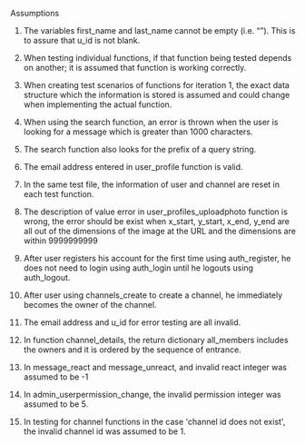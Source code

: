 Assumptions

1)  The variables first_name and last_name cannot be empty (i.e. “”). This is to assure that u_id is not blank.

2)  When testing individual functions, if that function being tested depends on another; it is assumed that function is working correctly.

3)  When creating test scenarios of functions for iteration 1, the exact data structure which the information is stored is assumed and could change when implementing the actual function.

4)  When using the search function, an error is thrown when the user is looking for a message which is greater than 1000 characters.

5)  The search function also looks for the prefix of a query string. 

6)  The email address entered in user_profile function is valid. 

7)  In the same test file, the information of user and channel are reset in each test function.

8)  The description of value error in user_profiles_uploadphoto function is wrong, the error should be exist when x_start, y_start, x_end, y_end are all out of the dimensions of the image at the URL and the dimensions are within 9999999999

9)  After user registers his account for the first time using auth_register, he does not need to login using auth_login until he logouts using auth_logout. 

10) After user using channels_create to create a channel, he immediately becomes the owner of the channel. 

11) The email address and u_id for error testing are all invalid.

12) In function channel_details, the return dictionary all_members includes the owners and it is ordered by the sequence of entrance.

13) In message_react and message_unreact, and invalid react integer was assumed to be -1

14) In admin_userpermission_change, the invalid permission integer was assumed to be 5.

15) In testing for channel functions in the case 'channel id does not exist', the invalid channel id was assumed to be 1.

